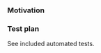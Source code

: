 <!-- (optional) Explain your change, focusing on the details of the solution. This is a great place to call out user-visible changes. -->


### Motivation
<!-- Why make this change? Describe the problem, not the solution. This can also be a link to an issue. -->


### Test plan
<!-- If you did not write tests for this change, replace the message below explaining why not. Why we should be confident this change is correct? -->

See included automated tests.
